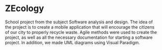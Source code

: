 # ZEcology

School project from the subject Software analysis and design. The idea of the project is to create a mobile application that will encourage the citizens of our city to properly recycle waste. Agile methods were used to create the project, as well as all the necessary documentation for starting a software project. In addition, we made UML diagrams using Visual Paradigm.
